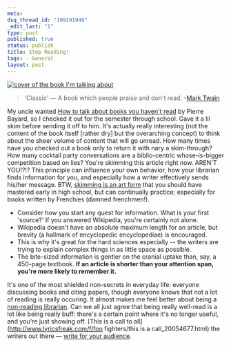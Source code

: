 ```yaml
--- 
meta: 
dsq_thread_id: "109191949" 
_edit_last: "1" 
type: post 
published: true 
status: publish 
title: Stop Reading!
tags: - General 
layout: post 
--- 
```


[![cover of the book I'm talking about](http://books.google.com/books?id=DOrCGAAACAAJ&printsec=frontcover&img=1&zoom=1&sig=p6vLSnZSksEuxWON9n-q3q9KcYk)](http://books.google.com/books?id=DOrCGAAACAAJ)

> 'Classic' — A book which people praise and don't read.
  -[Mark Twain](http://en.wikiquote.org/wiki/Mark_Twain) 

My uncle wanted [How to talk about books you haven't read](http://www.worldcat.org/oclc/154677642&referer=brief_results) by Pierre Bayard, so I checked it out for the semester through school. Gave it a lil skim before sending it off to him. It's actually really interesting (not the content of the book itself [rather dry] but the overarching concept) to think about the sheer volume of content that will go unread. How many times have you checked out a book only to return it with nary a skim-through? How many cocktail party conversations are a biblio-centric whose-is-bigger competition based on lies? You're skimming this article right now. AREN'T YOU!?!? This principle can influence your own behavior, how your librarian finds information for you, and especially how a writer effectively sends his/her message. BTW, [skimming is an art form](http://modeforcaleb.blogspot.com/2005/10/how-to-skim.html) that you should have mastered early in high school, but can continually practice; especially for books written by Frenchies (damned frenchmen!). 

  * Consider how you start any quest for information. What is your first 'source?' If you answered Wikipedia, you're certainly not alone.
  * Wikipedia doesn't have an absolute maximum length for an article, but brevity (a hallmark of encyclopedic encyclopediae) is encouraged.
  * This is why it's great for the hard sciences especially -- the writers are trying to explain complex things in as little space as possible.
  * The bite-sized information is gentler on the cranial uptake than, say, a 450-page textbook. **If an article is shorter than your attention span, you're more likely to remember it.**

It's one of the most shielded non-secrets in everyday life: everyone discussing books and citing papers, though everyone knows that not a lot of reading is really occuring. It almost makes me feel better about being a [non-reading librarian](http://laurabaas.com/2007/12/25/how-to-talk-about-books-you-havent-read/). Can we all just agree that being really well-read is a lot like being really buff: there's a certain point where it's no longer useful, and you're just showing off. [This is a call to all](http://www.lyricsfreak.com/f/foo fighters/this is a call_20054677.html) the writers out there — [write for your audience](http://books.google.com/books?id=-JY3AAAACAAJ).